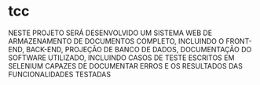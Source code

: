 # tcc
NESTE PROJETO SERÁ DESENVOLVIDO UM SISTEMA WEB DE ARMAZENAMENTO DE DOCUMENTOS COMPLETO, INCLUINDO O FRONT-END, BACK-END, PROJEÇÃO DE BANCO DE DADOS, DOCUMENTAÇÃO DO SOFTWARE UTILIZADO, INCLUINDO CASOS DE TESTE ESCRITOS EM SELENIUM CAPAZES DE DOCUMENTAR ERROS E OS RESULTADOS DAS FUNCIONALIDADES TESTADAS

